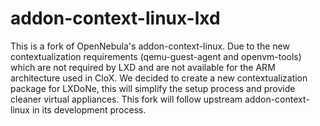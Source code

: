 # addon-context-linux-lxd

This is a fork of OpenNebula's addon-context-linux. Due to the new contextualization requirements (qemu-guest-agent and openvm-tools) which are not required by LXD and are not available for the ARM architecture used in CloX. We decided to create a new contextualization package for LXDoNe, this will simplify the setup process and provide cleaner virtual appliances. This fork will follow upstream addon-context-linux in its development process.
